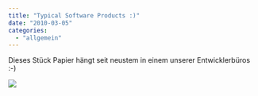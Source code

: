 ```yaml
---
title: "Typical Software Products :)"
date: "2010-03-05"
categories: 
  - "allgemein"
---
```


Dieses Stück Papier hängt seit neustem in einem unserer Entwicklerbüros :-)

![](/blog/images/apple-google-you.png)
